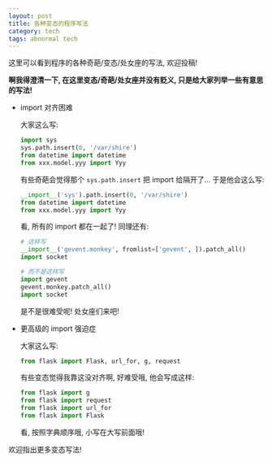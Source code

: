 ```yaml
---
layout: post
title: 各种变态的程序写法
category: tech
tags: abnormal tech
---
```


这里可以看到程序的各种奇葩/变态/处女座的写法, 欢迎投稿!

**啊我得澄清一下, 在这里变态/奇葩/处女座并没有贬义, 只是给大家列举一些有意思的写法!**

* import 对齐困难

    大家这么写:
    
    ```python
    import sys
    sys.path.insert(0, '/var/shire')
    from datetime import datetime
    from xxx.model.yyy import Yyy
    ```
    
    有些奇葩会觉得那个 `sys.path.insert` 把 import 给隔开了... 于是他会这么写:
    
    ```python
    __import__('sys').path.insert(0, '/var/shire')
    from datetime import datetime
    from xxx.model.yyy import Yyy
    ```
    
    看, 所有的 import 都在一起了! 同理还有:
    
    ```python
    # 这样写
    __import__('gevent.monkey', fromlist=['gevent', ]).patch_all()
    import socket
    
    # 而不是这样写
    import gevent
    gevent.monkey.patch_all()
    import socket
    ```
    
    是不是很难受呢! 处女座们来吧!

* 更高级的 import 强迫症

    大家这么写:

    ```python
    from flask import Flask, url_for, g, request
    ```

    有些变态觉得我靠这没对齐啊, 好难受哦, 他会写成这样:

    ```python
    from flask import g
    from flask import request
    from flask import url_for
    from flask import Flask
    ```

    看, 按照字典顺序哦, 小写在大写前面哦!

欢迎指出更多变态写法!
